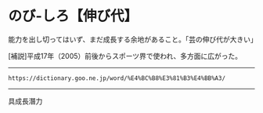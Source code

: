 # のび‐しろ【伸び代】

能力を出し切ってはいず、まだ成長する余地があること。「芸の伸び代が大きい」

\[補説\]平成17年（2005）前後からスポーツ界で使われ、多方面に広がった。

---
`https://dictionary.goo.ne.jp/word/%E4%BC%B8%E3%81%B3%E4%BB%A3/`

---
具成長潛力